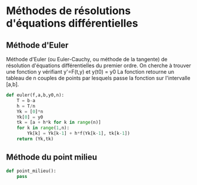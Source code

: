 # Méthodes de résolutions d'équations différentielles

## Méthode d'Euler

Méthode d'Euler (ou Euler-Cauchy, ou méthode de la tangente) de résolution d'équations différentielles du premier ordre.
On cherche à trouver une fonction y vérifiant y'=F(t,y) et y(t0) = y0
La fonction retourne un tableau de n couples de points par lesquels passe la fonction sur l'intervalle [a,b].

```python
def euler(f,a,b,y0,n):
    T = b-a
    h = T/n
    Yk = [0]*n
    Yk[0] = y0
    tk = [a + h*k for k in range(n)]
    for k in range(1,n):
        Yk[k] = Yk[k-1] + h*f(Yk[k-1], tk[k-1])
    return (Yk,tk)
```

## Méthode du point milieu

```python
def point_milieu():
    pass
```